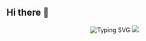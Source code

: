 ## Hi there 👋

<p align="center">
  <img src="https://readme-typing-svg.demolab.com?font=Fira+Code&pause=1000&color=2F81F7&center=true&vCenter=true&width=435&lines=D%C3%A9veloppeur+Back-End+Junior;2%20%années%20%d'expérience%20%dans%20%le%20%coding!; Toujours en train d'apprendre ..." alt="Typing SVG" />
  <!-- Changer seulement la couleur -->
    <img src="https://readme-typing-svg.demolab.com/?lines=Back-End%20Déveloper%20Junior;Experienced%20UI%2FUX%20Designer;2%20years%20of%20coding%20experience;Still%20learning%20new%20things&font=Fira%20Code&center=true&width=440&height=45&color=f75c7e&vCenter=true&pause=1000&size=22" /></a>
</p>

<!--
 <p align="center">
  <img align="left" src ="https://github-readme-stats.vercel.app/api/pin/?username=aveek-saha&repo=ytdx">
  <img align="right" src ="https://github-readme-stats.vercel.app/api/pin/?username=aveek-saha&repo=pixel-weather">
</p>
-->

